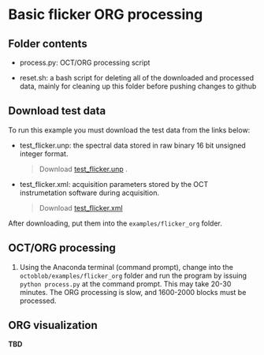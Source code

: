 # Basic flicker ORG processing

## Folder contents

* process.py: OCT/ORG processing script

* reset.sh: a bash script for deleting all of the downloaded and processed data, mainly for cleaning up this folder before pushing changes to github

## Download test data

To run this example you must download the test data from the links below:

* test_flicker.unp: the spectral data stored in raw binary 16 bit unsigned integer format. 

  > Download [test_flicker.unp](https://www.dropbox.com/s/fbms4ekrwvngt0a/test_flicker.unp?dl=0)
.

* test_flicker.xml: acquisition parameters stored by the OCT instrumetation software during acquisition. 

  > Download [test_flicker.xml](https://www.dropbox.com/s/hmny5xafcizj67q/test_flicker.xml?dl=0)

After downloading, put them into the `examples/flicker_org` folder.


## OCT/ORG processing

1. Using the Anaconda terminal (command prompt), change into the `octoblob/examples/flicker_org` folder and run the program by issuing `python process.py` at the command prompt. This may take 20-30 minutes. The ORG processing is slow, and 1600-2000 blocks must be processed.

## ORG visualization

**TBD**
